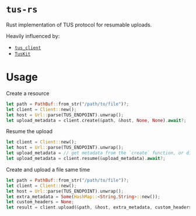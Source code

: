 # `tus-rs`

Rust implementation of TUS protocol for resumable uploads.

Heavily influenced by:

- [`tus_client`](https://github.com/jonstodle/tus_client)
- [`TusKit`](https://github.com/tus/TusKit)

# Usage

Create a resource

```rust
let path = PathBuf::from_str("/path/to/file")?;
let client = Client::new();
let host = Url::parse(TUS_ENDPOINT).unwrap();
let upload_metadata = client.create(&path, &host, None, None).await?;
```

Resume the upload

```rust
let client = Client::new();
let host = Url::parse(TUS_ENDPOINT).unwrap();
let upload_metadata = // get metadata from the `create` function, or disk/memory
let upload_metadata = client.resume(&upload_metadata).await?;
```

Create and upload a file same time

```rust
let path = PathBuf::from_str("/path/to/file")?;
let client = Client::new();
let host = Url::parse(TUS_ENDPOINT).unwrap();
let extra_metadata = Some(HashMap::<String,String>::new());
let custom_headers = None;
let result = client.upload(&path, &host, extra_metadata, custom_headers).await;
```
